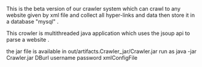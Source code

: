 This is the beta version of our crawler system which can crawl to any website given by xml file and collect all hyper-links 
and data then store it in a database "mysql" .

This crowler is multithreaded java application which uses the jsoup api to parse a website .


the jar file is available in out/artifacts.Crawler_jar/Crawler.jar
run as java -jar Crawler.jar DBurl username password xmlConfigFile
